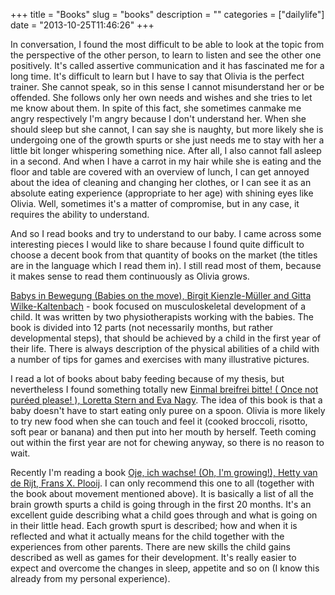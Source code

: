 +++
title = "Books"
slug = "books"
description = ""
categories = ["dailylife"]
date = "2013-10-25T11:46:26"
+++

In conversation, I found the most difficult to be able to look at the topic from the perspective of
the other person, to learn to listen and see the other one positively. It's called assertive
communication and it has fascinated me for a long time. It's difficult to learn but I have to say
that Olivia is the perfect trainer. She cannot speak, so in this sense I cannot misunderstand her or be offended. She follows only her
own needs and wishes and she tries to let me know about them. In spite of this fact, she sometimes
canmake me angry respectively I'm angry because I don't understand her. When she should sleep but
she cannot, I can say she is naughty, but more likely she is undergoing one of the growth spurts or
she just needs me to stay with her a little bit longer whispering something nice. After all, I also
cannot fall asleep in a second. And when I have a carrot in my hair while she is eating and the
floor and table are covered with an overview of lunch, I can get annoyed about the idea of cleaning
and changing her clothes, or I can see it as an absolute eating experience (appropriate to her age)
with shining eyes like Olivia. Well, sometimes it's a matter of compromise, but in any case, it
requires the ability to understand.

And so I read books and try to understand to our baby. I came across some interesting pieces I would
like to share because I found quite difficult to choose a decent book from that quantity of books
on the market (the titles are in the language which I read them in). I still read most of them,
because it makes sense to read them continuously as Olivia grows.

<a
title="Babys
in
Bewegung"
href="http://www.amazon.de/Babys-Bewegung-Spielerisch-ersten-Schritt/dp/3437483919/ref=sr_1_1?s=books&amp;ie=UTF8&amp;qid=1382697281&amp;sr=1-1&amp;keywords=babys+in+bewegung" target="_blank">Babys in Bewegung (Babies on the move), Birgit Kienzle-Müller and Gitta Wilke-Kaltenbach</a> - book focused on musculoskeletal development of a child. It was written by two physiotherapists working with the babies. The book is divided into 12 parts (not necessarily months, but rather developmental steps), that should be achieved by a child in the first year of their life. There is always description of the physical abilities of a child with a number of tips for games and exercises with many illustrative pictures.

I
read
a
lot
of
books
about
baby
feeding
because
of
my
thesis,
but
nevertheless
I
found
something
totally
new
<a
title="Einmal
breifrei
bitte"
href="http://www.amazon.de/Einmal-breifrei-bitte-andere-Beikost/dp/3466345871/ref=sr_1_1?s=books&amp;ie=UTF8&amp;qid=1382697230&amp;sr=1-1&amp;keywords=einmal+breifrei+bitte" target="_blank">Einmal breifrei bitte! ( Once not puréed please! ), Loretta Stern and Eva Nagy</a>. The idea of this book is that a baby doesn't have to start eating only puree on a spoon. Olivia is more likely to try new food when she can touch and feel it (cooked broccoli, risotto, soft pear or banana) and then put into her mouth by herself. Teeth coming out within the first year are not for chewing anyway, so there is no reason to wait.

Recently
I'm
reading
a
book
<a
title="Oje,
ich
wachse"
href="http://www.amazon.de/Oje-ich-wachse-Spr%C3%BCngen-Entwicklung/dp/3442390753/ref=sr_1_2?ie=UTF8&amp;qid=1382693071&amp;sr=8-2&amp;keywords=O+je+ich+wachse" target="_blank">Oje, ich wachse! (Oh, I'm growing!), Hetty van de Rijt, Frans X. Plooij</a>. I can only recommend this one to all (together with the book about movement mentioned above). It is basically a list of all the brain growth spurts a child is going through in the first 20 months. It's an excellent guide describing what a child goes through and what is going on in their little head. Each growth spurt is described; how and when it is reflected and what it actually means for the child together with the experiences from other parents. There are new skills the child gains described as well as games for their development. It's really easier to expect and overcome the changes in sleep, appetite and so on (I know this already from my personal experience).
